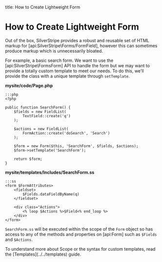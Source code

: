title: How to Create Lightweight Form

# How to Create Lightweight Form

Out of the box, SilverStripe provides a robust and reusable set of HTML markup for [api:SilverStripe\Forms/FormField], however this can 
sometimes produce markup which is unnecessarily bloated.

For example, a basic search form. We want to use the [api:SilverStripe\FormsForm] API to handle the form but we may want to provide a 
totally custom template to meet our needs. To do this, we'll provide the class with a unique template through 
`setTemplate`.

**mysite/code/Page.php**

	:::php
	<?php

	public function SearchForm() {
		$fields = new FieldList(
			TextField::create('q')
		);

		$actions = new FieldList(
			FormAction::create('doSearch', 'Search')
		);

		$form = new Form($this, 'SearchForm', $fields, $actions);
		$form->setTemplate('SearchForm');

		return $form;
	}

**mysite/templates/Includes/SearchForm.ss**

	:::ss
	<form $FormAttributes>
		<fieldset>
			$Fields.dataFieldByName(q)
		</fieldset>
		
		<div class="Actions">
			<% loop $Actions %>$Field<% end_loop %>
		</div>
	</form>

`SearchForm.ss` will be executed within the scope of the `Form` object so has access to any of the methods and 
properties on [api:Form] such as `$Fields` and `$Actions`. 

<div class="notice">
To understand more about Scope or the syntax for custom templates, read the [Templates](../../templates) guide.
</div>


